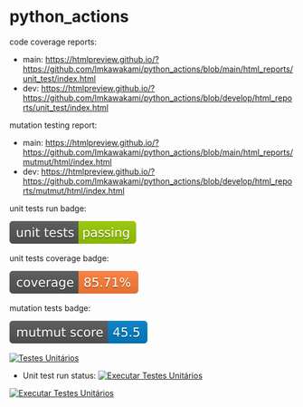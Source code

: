 # python_actions

code coverage reports:
- main: https://htmlpreview.github.io/?https://github.com/lmkawakami/python_actions/blob/main/html_reports/unit_test/index.html
- dev: https://htmlpreview.github.io/?https://github.com/lmkawakami/python_actions/blob/develop/html_reports/unit_test/index.html

mutation testing report:
- main: https://htmlpreview.github.io/?https://github.com/lmkawakami/python_actions/blob/main/html_reports/mutmut/html/index.html
- dev: https://htmlpreview.github.io/?https://github.com/lmkawakami/python_actions/blob/develop/html_reports/mutmut/html/index.html

unit tests run badge:

![Alt text](./html_reports/badges/unit_tests_run_badge.svg)

unit tests coverage badge:

![Alt text](./html_reports/badges/unit_tests_coverage_badge.svg)

mutation tests badge:

![Alt text](./html_reports/badges/mutmut_score_badge.svg)



[![Testes Unitários](https://github.com/lmkawakami/python_actions/actions/workflows/unit_test.yml/badge.svg)](https://github.com/lmkawakami/python_actions/actions/workflows/unit_test.yml)


- Unit test run status:
[![Executar Testes Unitários](https://github.com/lmkawakami/python_actions/actions/workflows/unit_test_run.yml/badge.svg)](https://github.com/lmkawakami/python_actions/actions/workflows/unit_test_run.yml)


<!-- badge de testes unitários -->
[![Executar Testes Unitários](https://github.com/lmkawakami/python_actions/actions/workflows/unit_test_run.yml/badge.svg)](https://github.com/lmkawakami/python_actions/actions/workflows/unit_test_run.yml)


